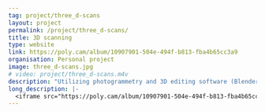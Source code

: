 ```yaml
---
tag: project/three_d-scans
layout: project
permalink: /project/three_d-scans/
title: 3D scanning
type: website
link: https://poly.cam/album/10907901-504e-494f-b813-fba4b65cc3a9
organisation: Personal project
image: three_d-scans.jpg
# video: project/three_d-scans.m4v
description: "Utilizing photogrammetry and 3D editing software (Blender) for scanning and modeling real-world objects."
long_description: |-  
  <iframe src="https://poly.cam/album/10907901-504e-494f-b813-fba4b65cc3a9/embed" title="polycam capture viewer" style="height:100%;width:100%;max-height:720px;max-width:1280px;min-height:280px;min-width:280px" frameborder="0"></iframe>
---
```

